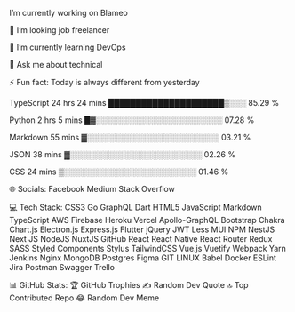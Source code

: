 I’m currently working on Blameo
 
👯 I’m looking job freelancer

🌱 I’m currently learning DevOps

💬 Ask me about technical

⚡ Fun fact: Today is always different from yesterday


TypeScript   24 hrs 24 mins  █████████████████████▒░░░   85.29 %

Python       2 hrs 5 mins    █▓░░░░░░░░░░░░░░░░░░░░░░░   07.28 %

Markdown     55 mins         ▓░░░░░░░░░░░░░░░░░░░░░░░░   03.21 %

JSON         38 mins         ▓░░░░░░░░░░░░░░░░░░░░░░░░   02.26 %

CSS          24 mins         ▒░░░░░░░░░░░░░░░░░░░░░░░░   01.46 % 

🌐 Socials:
Facebook Medium Stack Overflow

💻 Tech Stack:
CSS3 Go GraphQL Dart HTML5 JavaScript Markdown TypeScript AWS Firebase Heroku Vercel Apollo-GraphQL Bootstrap Chakra Chart.js Electron.js Express.js Flutter jQuery JWT Less MUI NPM NestJS Next JS NodeJS NuxtJS GitHub React React Native React Router Redux SASS Styled Components Stylus TailwindCSS Vue.js Vuetify Webpack Yarn Jenkins Nginx MongoDB Postgres Figma GIT LINUX Babel Docker ESLint Jira Postman Swagger Trello

📊 GitHub Stats:
🏆 GitHub Trophies
✍️ Random Dev Quote
🔝 Top Contributed Repo
😂 Random Dev Meme
